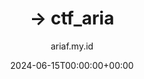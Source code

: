---
title: "-> ctf_aria"
date: 2024-06-15T00:00:00+00:00
author: ariaf.my.id
layout: link
url_to_redirect: "./ctf_aria"
categories: repo
tags: [link]
---